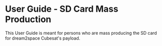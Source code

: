 # User Guide - SD Card Mass Production

This User Guide is meant for persons who are mass producing the SD card for dream2space Cubesat's payload.
